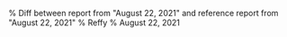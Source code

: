 % Diff between report from "August 22, 2021" and reference report from "August 22, 2021"
% Reffy
% August 22, 2021

